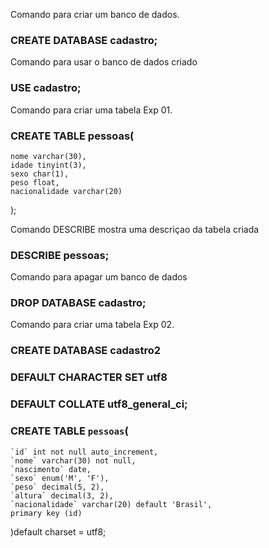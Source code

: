 
Comando para criar um banco de dados.
### CREATE DATABASE cadastro;

Comando para usar o banco de dados criado
### USE cadastro;

Comando para criar uma tabela Exp 01.
### CREATE TABLE pessoas(
    nome varchar(30),
    idade tinyint(3),
    sexo char(1),
    peso float,
    nacionalidade varchar(20)
);


Comando DESCRIBE mostra uma descriçao da tabela criada
### DESCRIBE pessoas;


Comando para apagar um banco de dados
### DROP DATABASE cadastro;


Comando para criar uma tabela Exp 02.
### CREATE DATABASE cadastro2
### DEFAULT CHARACTER SET utf8
### DEFAULT COLLATE utf8_general_ci;

### CREATE TABLE `pessoas`(
    `id` int not null auto_increment,
    `nome` varchar(30) not null,
    `nascimento` date,
    `sexo` enum('M', 'F'),
    `peso` decimal(5, 2),
    `altura` decimal(3, 2),
    `nacionalidade` varchar(20) default 'Brasil',
    primary key (id)
)default charset = utf8;

